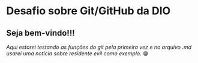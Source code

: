 # 				Desafio sobre Git/GitHub da DIO


## Seja bem-vindo!!!

_Aqui estarei testando as funções do git pela primeira vez e no arquivo .md usarei uma notícia sobre residente evil como exemplo._ 😁













